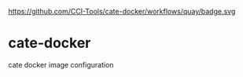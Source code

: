 https://github.com/CCI-Tools/cate-docker/workflows/quay/badge.svg

# cate-docker



cate docker image configuration
